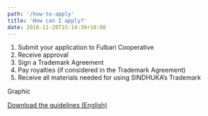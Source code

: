 ```yaml
---
path: '/how-to-apply'
title: 'How can I apply?'
date: 2016-11-28T15:14:39+10:00
---
```


1. Submit your application to Fulbari Cooperative
2. Receive approval
3. Sign a Trademark Agreement
4. Pay royalties (if considered in the Trademark Agreement)
5. Receive all materials needed for using SINDHUKA’s Trademark

Graphic

[Download the guidelines (English)](SINDHUKA_Collective_Trademark_Regulation_EN.pdf)




